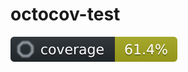 # octocov-test

[![Coverage](https://raw.githubusercontent.com/hoyo/octocov-test-central/main/badges/hoyo/octocov-test/coverage.svg)](https://hoyo.github.io/octocov-test/main/)
